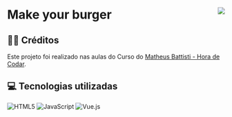 # Make your burger <img align="right" src="https://img.shields.io/static/v1?label=STATUS&message=Está %20em andamento &color=red&style=for-the-badge"/>

<h2>👨‍🏫 Créditos</h2>
<p>Este projeto foi realizado nas aulas do Curso do  <a target="_blank" href="https://www.youtube.com/watch?v=wsAQQioPIJs&list=PLnDvRpP8BnezDglaAvtWgQXzsOmXUuRHL&ab_channel=MatheusBattisti-HoradeCodar">Matheus Battisti - Hora de Codar</a>.</p>

<h2>💻 Tecnologias utilizadas</h2>

<div style="display: inline_block">

  ![HTML5](https://img.shields.io/badge/html5-%23E34F26.svg?style=for-the-badge&logo=html5&logoColor=white)
  ![JavaScript](https://img.shields.io/badge/javascript-%23323330.svg?style=for-the-badge&logo=javascript&logoColor=%23F7DF1E)
  ![Vue.js](https://img.shields.io/badge/vuejs-%2335495e.svg?style=for-the-badge&logo=vuedotjs&logoColor=%234FC08D)
  
</div>
